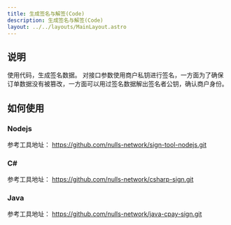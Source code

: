 ```yaml
---
title: 生成签名与解签(Code)
description: 生成签名与解签(Code)
layout: ../../layouts/MainLayout.astro
---
```

## 说明

使用代码，生成签名数据。
对接口参数使用商户私钥进行签名，一方面为了确保订单数据没有被篡改，一方面可以用过签名数据解出签名者公钥，确认商户身份。

## 如何使用

### Nodejs

参考工具地址： https://github.com/nulls-network/sign-tool-nodejs.git

### C#

参考工具地址： https://github.com/nulls-network/csharp-sign.git

### Java

参考工具地址： https://github.com/nulls-network/java-cpay-sign.git
